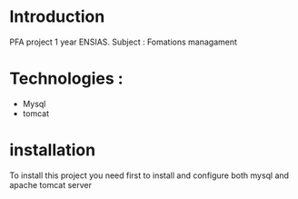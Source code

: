 # Introduction

PFA project 1 year ENSIAS. 
Subject : Fomations managament

# Technologies :

- Mysql
- tomcat

# installation
To install this project you need first to install and configure both mysql and apache tomcat server
